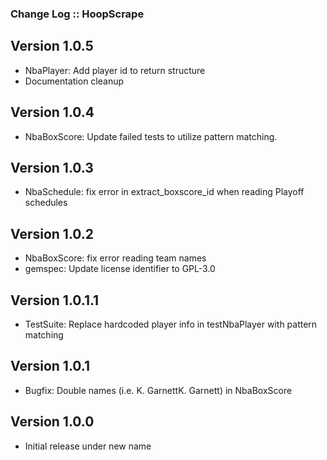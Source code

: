 ### Change Log :: HoopScrape

## Version 1.0.5
+ NbaPlayer: Add player id to return structure
+ Documentation cleanup

## Version 1.0.4
+ NbaBoxScore: Update failed tests to utilize pattern matching.

## Version 1.0.3
+ NbaSchedule: fix error in extract_boxscore_id when reading Playoff schedules

## Version 1.0.2
+ NbaBoxScore: fix error reading team names
+ gemspec: Update license identifier to GPL-3.0

## Version 1.0.1.1
+ TestSuite: Replace hardcoded player info in testNbaPlayer with pattern matching

## Version 1.0.1
+ Bugfix: Double names (i.e. K. GarnettK. Garnett) in NbaBoxScore

## Version 1.0.0
- Initial release under new name
